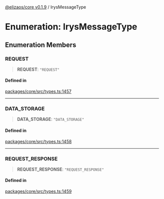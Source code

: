 [@elizaos/core v0.1.9](../index.md) / IrysMessageType

# Enumeration: IrysMessageType

## Enumeration Members

### REQUEST

> **REQUEST**: `"REQUEST"`

#### Defined in

[packages/core/src/types.ts:1457](https://github.com/lggg123/eliza/blob/main/packages/core/src/types.ts#L1457)

***

### DATA\_STORAGE

> **DATA\_STORAGE**: `"DATA_STORAGE"`

#### Defined in

[packages/core/src/types.ts:1458](https://github.com/lggg123/eliza/blob/main/packages/core/src/types.ts#L1458)

***

### REQUEST\_RESPONSE

> **REQUEST\_RESPONSE**: `"REQUEST_RESPONSE"`

#### Defined in

[packages/core/src/types.ts:1459](https://github.com/lggg123/eliza/blob/main/packages/core/src/types.ts#L1459)
